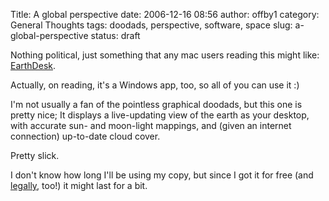 Title: A global perspective
date: 2006-12-16 08:56
author: offby1
category: General Thoughts
tags: doodads, perspective, software, space
slug: a-global-perspective
status: draft

Nothing political, just something that any mac users reading this might like: [EarthDesk](http://www.xericdesign.com/earthdesk.php).

Actually, on reading, it's a Windows app, too, so all of you can use it :)

I'm not usually a fan of the pointless graphical doodads, but this one is pretty nice; It displays a live-updating view of the earth as your desktop, with accurate sun- and moon-light mappings, and (given an internet connection) up-to-date cloud cover.

Pretty slick.

I don't know how long I'll be using my copy, but since I got it for free (and [legally](http://www.macheist.com), too!) it might last for a bit.
